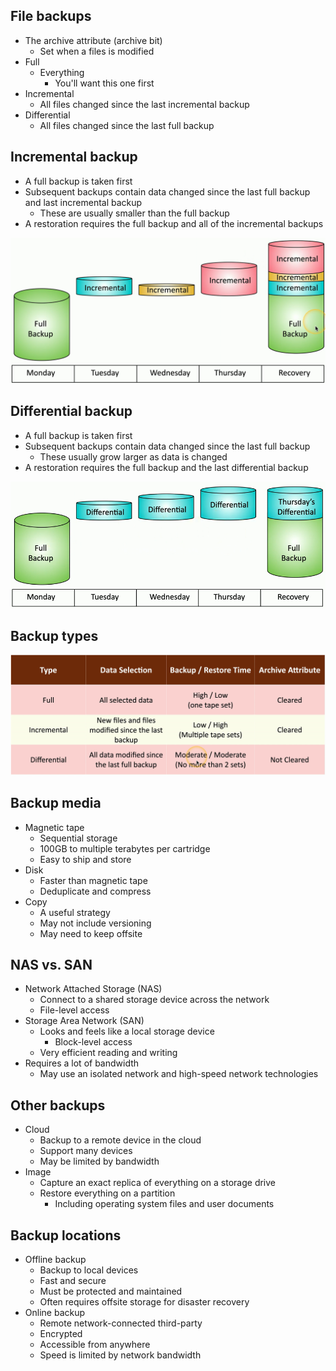 ## File backups
- The archive attribute (archive bit)
	- Set when a files is modified
- Full
	- Everything
		- You'll want this one first
- Incremental
	- All files changed since the last incremental backup
- Differential
	- All files changed since the last full backup
## Incremental backup
- A full backup is taken first
- Subsequent backups contain data changed since the last full backup and last incremental backup
	- These are usually smaller than the full backup
- A restoration requires the full backup and all of the incremental backups

![](../Images/082%20-%20Backup%20Types-1.png)
## Differential backup
- A full backup is taken first
- Subsequent backups contain data changed since the last full backup
	- These usually grow larger as data is changed
- A restoration requires the full backup and the last differential backup

![](../Images/082%20-%20Backup%20Types-2.png)
## Backup types

![](../Images/082%20-%20Backup%20Types-3.png)
## Backup media
- Magnetic tape
	- Sequential storage
	- 100GB to multiple terabytes per cartridge
	- Easy to ship and store
- Disk
	- Faster than magnetic tape
	- Deduplicate and compress
- Copy
	- A useful strategy
	- May not include versioning
	- May need to keep offsite
## NAS vs. SAN
- Network Attached Storage (NAS)
	- Connect to a shared storage device across the network
	- File-level access
- Storage Area Network (SAN)
	- Looks and feels like a local storage device
		- Block-level access
	- Very efficient reading and writing
- Requires a lot of bandwidth
	- May use an isolated network and high-speed network technologies
## Other backups
- Cloud
	- Backup to a remote device in the cloud
	- Support many devices
	- May be limited by bandwidth
- Image
	- Capture an exact replica of everything on a storage drive
	- Restore everything on a partition
		- Including operating system files and user documents
## Backup locations
- Offline backup
	- Backup to local devices
	- Fast and secure
	- Must be protected and maintained
	- Often requires offsite storage for disaster recovery
- Online backup
	- Remote network-connected third-party
	- Encrypted
	- Accessible from anywhere
	- Speed is limited by network bandwidth

